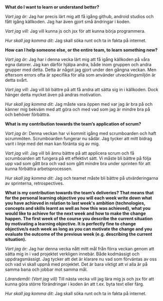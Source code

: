 **What do I want to learn or understand better?**

*Vart jag är:*
Jag har precis lärt mig att få igång github, android studios och fått igång källkoden. Jag har även gjort små ändringar i koden.

*Vart jag vill:*
Jag vill kunna js och jsx för att kunna börja programmera.

*Hur skall jag komma dit:*
Jag skall söka runt och ta in fakta på internet.

**How can I help someone else, or the entire team, to learn something new?**

*Vart jag är:*
Jag har i denna vecka lärt mig att få igång källkoden på våra egna datorer. Jag kan därför hjälpa andra, både inom gruppen och andra grupper med detta. Detta är något jag gjort under den gångna veckan. Men eftersom errors ofta är specifika för alla som använder utvecklingsmiljön är detta svårt.

*Vart jag vill:*
Jag vill bli bättre på att få andra att sätta sig in i källkoden. Dock hänger detta mycket även på andras motivation.

*Hur skall jag komma dit:*
Jag måste vara öppen med var jag är bra på och känner mig bekväm med att göra och med vad som jag är mindre bra på och behöver förbättra.

**What is my contribution towards the team’s application of scrum?**

*Vart jag är:*
Denna veckan har vi kommit igång med scrumboarden och haft scrummöten. Scrumboarden fungerar nu sådär. Jag tycker att mitt bidrag varit i linje med det man kan föränta sig av mig.

*Vart jag vill:*
Jag vill bli ännu bättre på att applicera scrum och få scrumboarden att fungera på ett effektivt sätt. Vi måste bli bättre på följa upp vad som gått bra och vad som gått mindre bra under sprinten för att kunna förbättra arbetsprocessen.

*Hur skall jag komma dit:*
Jag och teamet måste bli bättre på utvärderingarna av sprinterna, retrospectives.  

**What is my contribution towards the team’s deliveries? That means that for the personal learning objective you will each week write down what you have achieved in relation to last week's ambition (technologies, concepts and skills learnt as well as how this was achieved), what you would like to achieve for the next week and how to make the change happen. The first week of the course you describe the current situation by motivating a learning objective. It is perfectly fine to change objective/s each week as long as you can motivate the change and you evaluate the outcome of the previous week (e.g. describing the current situation).**

*Vart jag är:*
Jag har denna vecka nått mitt mål från förra veckan genom att sätta mig in i vad projektet verkligen innebär. Både kodmässigt och uppdragsmässigt. Jag tycker att det är klarare nu vad som förväntas av oss och vad vi skall uppnå med projektet. Det är bara viktigt att vi alla är på samma bana och jobbar mot samma mål.

*Lärandemål: (Vart jag vill)*
Till nästa vecka vill jag lära mig js och jsx för att kunna göra större förändringar i koden än att t.ex. byta text eller färg.

*Hur skall jag komma dit:*
Jag skall söka runt och ta in fakta på internet.
